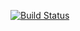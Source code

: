 [![Build Status](https://travis-ci.org/wolox-training/ff-rails.svg?branch=master)](https://travis-ci.org/wolox-training/ff-rails)
